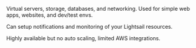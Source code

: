 <!-- Lightsail -->

Virtual servers, storage, databases, and networking.
Used for simple web apps, websites, and dev/test envs.

<!-- Terms -->

<!-- Operation -->

Can setup notifications and monitoring of your Lightsail resources.

<!-- Performance -->

Highly available but no auto scaling, limited AWS integrations.

<!-- Pricing -->

<!-- Security -->

<!-- Test -->
